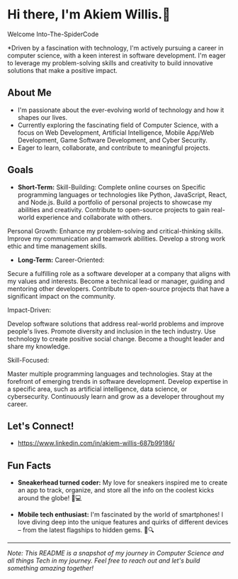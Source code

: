 # Hi there, I'm Akiem Willis.👋
Welcome Into-The-SpiderCode

*Driven by a fascination with technology, I'm actively pursuing a career in computer science, with a keen interest in software development. I'm eager to leverage my problem-solving skills and creativity to build innovative solutions that make a positive impact. 

## About Me

* I'm passionate about the ever-evolving world of technology and how it shapes our lives.
* Currently exploring the fascinating field of Computer Science, with a focus on Web Development, Artificial Intelligence, Mobile App/Web Development, Game Software Development, and Cyber Security.
* Eager to learn, collaborate, and contribute to meaningful projects.

## Goals

* **Short-Term:**
Skill-Building:
Complete online courses on Specific programming languages or technologies like Python, JavaScript, React, and Node.js.
Build a portfolio of personal projects to showcase my abilities and creativity.
Contribute to open-source projects to gain real-world experience and collaborate with others.

Personal Growth:
Enhance my problem-solving and critical-thinking skills.
Improve my communication and teamwork abilities.
Develop a strong work ethic and time management skills.

* **Long-Term:**
Career-Oriented:

Secure a fulfilling role as a software developer at a company that aligns with my values and interests.
Become a technical lead or manager, guiding and mentoring other developers.
Contribute to open-source projects that have a significant impact on the community.

Impact-Driven:

Develop software solutions that address real-world problems and improve people's lives.
Promote diversity and inclusion in the tech industry.
Use technology to create positive social change.
Become a thought leader and share my knowledge.

Skill-Focused:

Master multiple programming languages and technologies.
Stay at the forefront of emerging trends in software development.
Develop expertise in a specific area, such as artificial intelligence, data science, or cybersecurity.
Continuously learn and grow as a developer throughout my career.

## Let's Connect!

* https://www.linkedin.com/in/akiem-willis-687b99186/

## Fun Facts

* **Sneakerhead turned coder:** My love for sneakers inspired me to create an app to track, organize, and store all the info on the coolest kicks around the globe! 👟💻  

* **Mobile tech enthusiast:** I'm fascinated by the world of smartphones! I love diving deep into the unique features and quirks of different devices – from the latest flagships to hidden gems. 📱🔍 


---

*Note: This README is a snapshot of my journey in Computer Science and all things Tech in my journey. Feel free to reach out and let's build something amazing together!*
